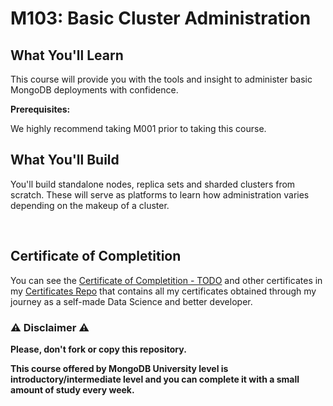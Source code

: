 # M103: Basic Cluster Administration

## What You'll Learn

This course will provide you with the tools and insight to administer basic MongoDB deployments with confidence.

**Prerequisites:**

We highly recommend taking M001 prior to taking this course.

## What You'll Build

You'll build standalone nodes, replica sets and sharded clusters from scratch. These will serve as platforms to learn how administration varies depending on the makeup of a cluster.

<br/>

## Certificate of Completition

You can see the [Certificate of Completition - TODO]() and other certificates in my [Certificates Repo](https://github.com/AlessandroCorradini/Certificates) that contains all my certificates obtained through my journey as a self-made Data Science and better developer.

### ⚠️ Disclaimer ⚠️

**Please, don't fork or copy this repository.**

**This course offered by MongoDB University level is introductory/intermediate level and you can complete it with a small amount of study every week.**
